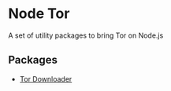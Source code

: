 # Node Tor

A set of utility packages to bring Tor on Node.js

## Packages

-   [Tor Downloader](./packages/tor-downloader)
